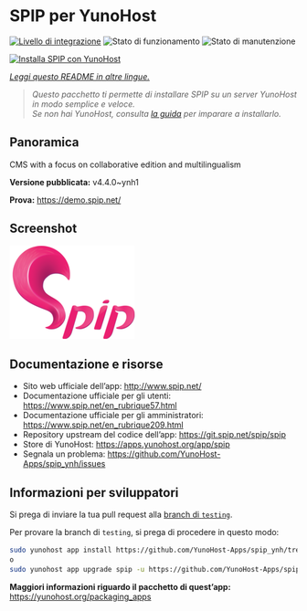 <!--
N.B.: Questo README è stato automaticamente generato da <https://github.com/YunoHost/apps/tree/master/tools/readme_generator>
NON DEVE essere modificato manualmente.
-->

# SPIP per YunoHost

[![Livello di integrazione](https://dash.yunohost.org/integration/spip.svg)](https://dash.yunohost.org/appci/app/spip) ![Stato di funzionamento](https://ci-apps.yunohost.org/ci/badges/spip.status.svg) ![Stato di manutenzione](https://ci-apps.yunohost.org/ci/badges/spip.maintain.svg)

[![Installa SPIP con YunoHost](https://install-app.yunohost.org/install-with-yunohost.svg)](https://install-app.yunohost.org/?app=spip)

*[Leggi questo README in altre lingue.](./ALL_README.md)*

> *Questo pacchetto ti permette di installare SPIP su un server YunoHost in modo semplice e veloce.*  
> *Se non hai YunoHost, consulta [la guida](https://yunohost.org/install) per imparare a installarlo.*

## Panoramica

CMS with a focus on collaborative edition and multilingualism

**Versione pubblicata:** v4.4.0~ynh1

**Prova:** <https://demo.spip.net/>

## Screenshot

![Screenshot di SPIP](./doc/screenshots/220px-Logo_SPIP.png)

## Documentazione e risorse

- Sito web ufficiale dell’app: <http://www.spip.net/>
- Documentazione ufficiale per gli utenti: <https://www.spip.net/en_rubrique57.html>
- Documentazione ufficiale per gli amministratori: <https://www.spip.net/en_rubrique209.html>
- Repository upstream del codice dell’app: <https://git.spip.net/spip/spip>
- Store di YunoHost: <https://apps.yunohost.org/app/spip>
- Segnala un problema: <https://github.com/YunoHost-Apps/spip_ynh/issues>

## Informazioni per sviluppatori

Si prega di inviare la tua pull request alla [branch di `testing`](https://github.com/YunoHost-Apps/spip_ynh/tree/testing).

Per provare la branch di `testing`, si prega di procedere in questo modo:

```bash
sudo yunohost app install https://github.com/YunoHost-Apps/spip_ynh/tree/testing --debug
o
sudo yunohost app upgrade spip -u https://github.com/YunoHost-Apps/spip_ynh/tree/testing --debug
```

**Maggiori informazioni riguardo il pacchetto di quest’app:** <https://yunohost.org/packaging_apps>
